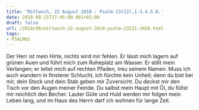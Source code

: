 ```yaml
---
title: 'Mittwoch, 22 August 2018 : Psalm 23(22),1-3.4.5.6.'
date: 2018-08-21T17:45:00.001+02:00
draft: false
url: /2018/08/mittwoch-22-august-2018-psalm-23221-3456.html
tags: 
- PSALMUS
---
```


Der Herr ist mein Hirte, nichts wird mir fehlen. Er lässt mich lagern auf grünen Auen und führt mich zum Ruheplatz am Wasser. Er stillt mein Verlangen; er leitet mich auf rechten Pfaden, treu seinem Namen. Muss ich auch wandern in finsterer Schlucht, ich fürchte kein Unheil; denn du bist bei mir, dein Stock und dein Stab geben mir Zuversicht. Du deckst mir den Tisch vor den Augen meiner Feinde. Du salbst mein Haupt mit Öl, du füllst mir reichlich den Becher. Lauter Güte und Huld werden mir folgen mein Leben lang, und im Haus des Herrn darf ich wohnen für lange Zeit.